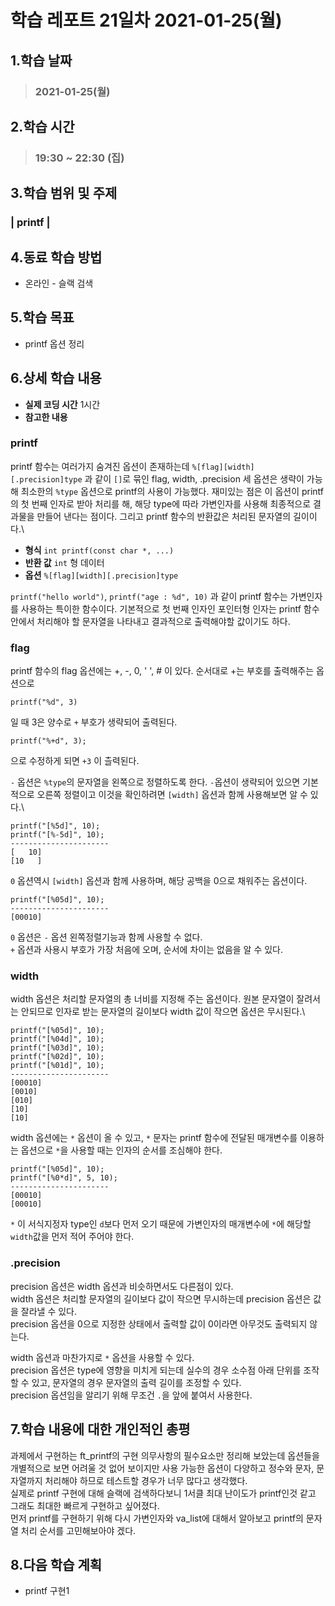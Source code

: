 # 학습 레포트 21일차 2021-01-25(월)
## 1.학습 날짜
> ### 2021-01-25(월)
## 2.학습 시간
> ### 19:30 ~ 22:30 (집)
## 3.학습 범위 및 주제
### | printf |
## 4.동료 학습 방법
- 온라인 - 슬랙 검색
## 5.학습 목표
- printf 옵션 정리
## 6.상세 학습 내용
- **실제 코딩 시간** 1시간
- **참고한 내용**

### printf
printf 함수는 여러가지 숨겨진 옵션이 존재하는데 `%[flag][width][.precision]type` 과 같이 `[]`로 묶인 flag, width, .precision 세 옵션은 생략이 가능해 최소한의 `%type` 옵션으로 printf의 사용이 가능했다. 재미있는 점은 이 옵션이 printf의 첫 번째 인자로 받아 처리를 해, 해당 type에 따라 가변인자를 사용해 최종적으로 결과물을 만들어 낸다는 점이다. 그리고 printf 함수의 반환값은 처리된 문자열의 길이이다.\

- **형식** `int printf(const char *, ...)`
- **반환 값** `int` 형 데이터
- **옵션** `%[flag][width][.precision]type`

`printf("hello world")`, `printf("age : %d", 10)` 과 같이 printf 함수는 가변인자를 사용하는 특이한 함수이다. 기본적으로 첫 번째 인자인 포인터형 인자는 printf 함수 안에서 처리해야 할 문자열을 나타내고 결과적으로 출력해야할 값이기도 하다.

### flag
printf 함수의 flag 옵션에는 +, -, 0, ' ', # 이 있다. 순서대로 +는 부호를 출력해주는 옵션으로
```
printf("%d", 3)
```
일 때 3은 양수로 `+` 부호가 생략되어 출력된다.
```
printf("%+d", 3);
``` 
으로 수정하게 되면 `+3` 이 츨력된다.

`-` 옵션은 `%type`의 문자열을 왼쪽으로 정렬하도록 한다. `-`옵션이 생략되어 있으면 기본적으로 오른쪽 정렬이고 이것을 확인하려면 `[width]` 옵션과 함께 사용해보면 알 수 있다.\
```
printf("[%5d]", 10);
printf("[%-5d]", 10);
----------------------
[   10]
[10   ]
```

`0` 옵션역시 `[width]` 옵션과 함께 사용하며, 해당 공백을 0으로 채워주는 옵션이다.
```
printf("[%05d]", 10);
----------------------
[00010]
```
`0` 옵션은 `-` 옵션 왼쪽정렬기능과 함께 사용할 수 없다.\
`+` 옵션과 사용시 부호가 가장 처음에 오며, 순서에 차이는 없음을 알 수 있다.

### width
width 옵션은 처리할 문자열의 총 너비를 지정해 주는 옵션이다. 원본 문자열이 잘려서는 안되므로 인자로 받는 문자열의 길이보다 width 값이 작으면 옵션은 무시된다.\
```
printf("[%05d]", 10);
printf("[%04d]", 10);
printf("[%03d]", 10);
printf("[%02d]", 10);
printf("[%01d]", 10);
----------------------
[00010]
[0010]
[010]
[10]
[10]
```

width 옵션에는 `*` 옵션이 올 수 있고, `*` 문자는 printf 함수에 전달된 매개변수를 이용하는 옵션으로 `*`을 사용할 때는 인자의 순서를 조심해야 한다.
```
printf("[%05d]", 10);
printf("[%0*d]", 5, 10);
----------------------
[00010]
[00010]
```
`*` 이 서식지정자 type인 `d`보다 먼저 오기 때문에 가변인자의 매개변수에 `*`에 해당할 `width`값을 먼저 적어 주어야 한다.

### .precision
precision 옵션은 width 옵션과 비슷하면서도 다른점이 있다.\
width 옵션은 처리할 문자열의 길이보다 값이 작으면 무시하는데 precision 옵션은 값을 잘라낼 수 있다.\
precision 옵션을 0으로 지정한 상태에서 출력할 값이 0이라면 아무것도 출력되지 않는다.

width 옵션과 마찬가지로 `*` 옵션을 사용할 수 있다.\
precision 옵션은 type에 영향을 미치게 되는데 실수의 경우 소수점 아래 단위를 조작할 수 있고, 문자열의 경우 문자열의 출력 길이를 조정할 수 있다.\
precision 옵션임을 알리기 위해 무조건 `.`을 앞에 붙여서 사용한다.

## 7.학습 내용에 대한 개인적인 총평
과제에서 구현하는 ft_printf의 구현 의무사항의 필수요소만 정리해 보았는데 옵션들을 개별적으로 보면 어려울 것 없어 보이지만 사용 가능한 옵션이 다양하고 정수와 문자, 문자열까지 처리해야 하므로 테스트할 경우가 너무 많다고 생각했다.\
실제로 printf 구현에 대해 슬랙에 검색하다보니 1서클 최대 난이도가 printf인것 같고 그래도 최대한 빠르게 구현하고 싶어졌다.\
먼저 printf를 구현하기 위해 다시 가변인자와 va_list에 대해서 알아보고 printf의 문자열 처리 순서를 고민해보아야 겠다.
## 8.다음 학습 계획
- printf 구현1